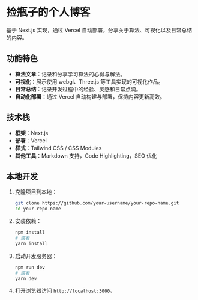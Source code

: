 # 捡瓶子的个人博客

基于 Next.js 实现，通过 Vercel 自动部署，分享关于算法、可视化以及日常总结的内容。

## 功能特色

- **算法文章**：记录和分享学习算法的心得与解法。
- **可视化**：展示使用 webgl、Three.js 等工具实现的可视化作品。
- **日常总结**：记录开发过程中的经验、灵感和日常点滴。
- **自动化部署**：通过 Vercel 自动构建与部署，保持内容更新高效。

## 技术栈

- **框架**：Next.js
- **部署**：Vercel
- **样式**：Tailwind CSS / CSS Modules
- **其他工具**：Markdown 支持，Code Highlighting，SEO 优化

## 本地开发

1. 克隆项目到本地：

   ```bash
   git clone https://github.com/your-username/your-repo-name.git
   cd your-repo-name
   ```

2. 安装依赖：

   ```bash
   npm install
   # 或者
   yarn install
   ```

3. 启动开发服务器：

   ```bash
   npm run dev
   # 或者
   yarn dev
   ```

4. 打开浏览器访问 `http://localhost:3000`。
